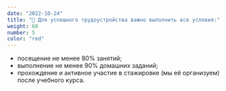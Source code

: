 ```yaml
---
date: "2022-10-24"
title: "🚨 Для успешного трудоустройства важно выполнить все условия:"
weight: 60
number: 5
color: "red"
---
```


- посещение не менее 80% занятий;
- выполнение не менее 90% домашних заданий;
- прохождение и активное участие в стажировке (мы её организуем) после учебного курса.
